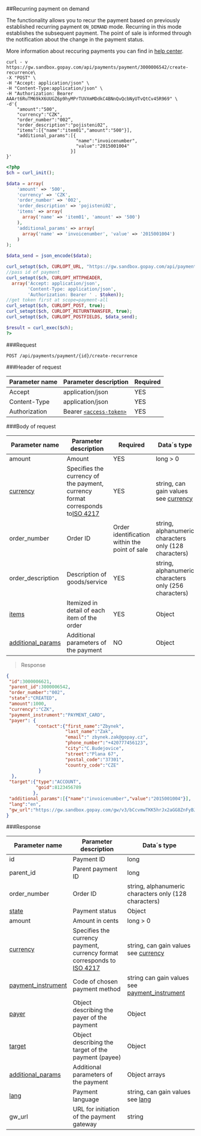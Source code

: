 ##Recurring payment on demand

The functionality allows you to recur the payment based on previously established recurring payment
```ON_DEMAND``` mode. Recurring in this mode establishes the subsequent payment. The point of sale is informed through the notification about the change in the payment status.

More information about reccuring payments you can find in [help center](https://help.gopay.com/en/s/5).

```shell
curl - v https://gw.sandbox.gopay.com/api/payments/payment/3000006542/create-recurrence\
-X "POST" \
-H "Accept: application/json" \
-H "Content-Type:application/json" \
-H "Authorization: Bearer AAArt6RuTM69kX6UUGZ6p9hyMPrTUVXmMDdkC4BNnQvQcbNyUTvQtCv45R969" \
-d'{
    "amount":"500",
    "currency":"CZK",
    "order_number":"002”,
    "order_description":"pojisteni02",
    "items":[{"name":"item01","amount":"500"}],
    "additional_params":[{
                          "name":"invoicenumber",
                          "value":"2015001004"
                        }]
}'
```

```php
<?php
$ch = curl_init();

$data = array(
    'amount' => '500',
    'currency' => 'CZK',
    'order_number' => '002',
    'order_description' => 'pojisteni02',
    'items' => array(
      array('name' => 'item01', 'amount' => '500')
    ),
    'additional_params' => array(
      array('name' => 'invoicenumber', 'value' => '2015001004')
    )
);

$data_send = json_encode($data);

curl_setopt($ch, CURLOPT_URL, "https://gw.sandbox.gopay.com/api/payments/payment/".$id."/create-recurrence");
//pass id of payment
curl_setopt($ch, CURLOPT_HTTPHEADER,
  array('Accept: application/json',
        'Content-Type: application/json',
        'Authorization: Bearer ' . $token));
//get token first at scope=payment-all
curl_setopt($ch, CURLOPT_POST, true);
curl_setopt($ch, CURLOPT_RETURNTRANSFER, true);
curl_setopt($ch, CURLOPT_POSTFIELDS, $data_send);

$result = curl_exec($ch);
?>
```

###Request

```POST /api/payments/payment/{id}/create-recurrence```

###Header of request

Parameter name|Parameter description| Required|
----------------|-----------------|--------
Accept|application/json|YES
Content-Type|application/json|YES
Authorization|Bearer [```<access-token>```](#access-token)|YES

###Body of request

Parameter name|Parameter description| Required| Data´s type
---------------|---------------|-------|-------
amount|Amount|YES|long > 0
[currency](#currency)|Specifies the currency of the payment, currency format corresponds to[ISO 4217](http://www.iso.org/iso/home/standards/currency_codes.htm)|YES|string, can gain values see [currency](#currency)
order_number|Order ID| 	Order identification within the point of sale|string, alphanumeric characters only (128 characters)
order_description| 	Description of goods/service|YES|string, alphanumeric characters only (256 characters)
[items](#items)|Itemized in detail of each item of the order|YES|Object
[additional_params](#additional_params)|Additional parameters of the payment|NO|Object

> Response

```json
{
 "id":3000006621,
 "parent_id":3000006542,
 "order_number":"002",
 "state":"CREATED",
 "amount":1000,
 "currency":"CZK",
 "payment_instrument":"PAYMENT_CARD",
 "payer": {
           "contact":{"first_name":"Zbynek",
                      "last_name":"Zak",
                      "email":" zbynek.zak@gopay.cz",
                      "phone_number":"+420777456123",
                      "city":"C.Budejovice",
                      "street":"Plana 67",
                      "postal_code":"37301",
                      "country_code":"CZE"
            }
  },
 "target":{"type":"ACCOUNT",
           "goid":8123456789
          },
 "additional_params":[{"name":"invoicenumber","value":"2015001004"}],
 "lang":"en",
 "gw_url":"https://gw.sandbox.gopay.com/gw/v3/bCcvmwTKK5hrJx2aGG8ZnFyBJhAvF"
}
```

###Response 
  
Parameter name|Parameter description| Data´s type
---------------|---------------|-------
id|Payment ID|long
parent_id|Parent payment ID|long
order_number|Order ID|string, alphanumeric characters only (128 characters)
[state](#payment-status)|Payment status|Object
amount|Amount in cents|long > 0
[currency](#currency)|Specifies the currency payment, currency format corresponds to [ISO 4217](http://www.iso.org/iso/home/standards/currency_codes.htm)|string, can gain values see [currency](#currency)
[payment_instrument](#payment_instrument)| Code of chosen payment method | string can gain values see [payment_instrument](#payment_instrument)
[payer](#payer)| Object describing the payer of the payment|Object
[target](#target)| Object describing the target of the payment (payee)|Object
[additional_params](#additional_params)|  Additional parameters of the payment|Object arrays
[lang](#lang)|Payment language|string, can gain values see [lang](#lang)
gw_url|URL for initiation of the payment gateway|string